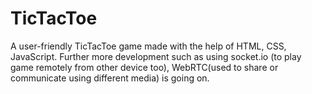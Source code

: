 # TicTacToe
A user-friendly TicTacToe game made with the help of HTML, CSS, JavaScript. Further more development such as using socket.io (to play game remotely from other device too), WebRTC(used to share or communicate using different media) is going on.
